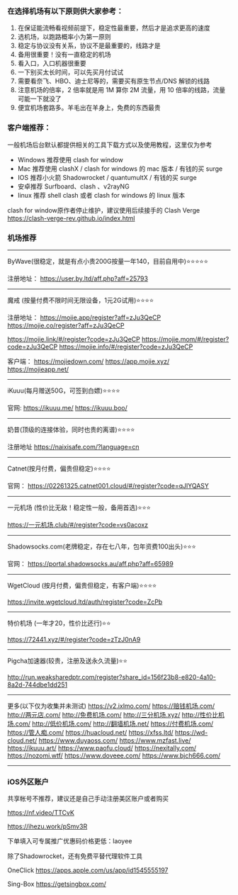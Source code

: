 ### 在选择机场有以下原则供大家参考：
1. 在保证能流畅看视频前提下，稳定性最重要，然后才是追求更高的速度
2. 选机场，以跑路概率小为第一原则
3. 稳定与协议没有关系，协议不是最重要的，线路才是
4. 备用很重要！没有一直稳定的机场
5. 看入口，入口机器很重要
6. 一下别买太长时间，可以先买月付试试
7. 需要看奈飞、HBO、迪士尼等的，需要买有原生节点/DNS 解锁的线路
8. 注意机场的倍率，2 倍率就是用 1M 算你 2M 流量，用 10 倍率的线路，流量可能一下就没了
9. 便宜机场套路多。羊毛出在羊身上，免费的东西最贵

### 客户端推荐：
一般机场后台默认都提供相关的工具下载方式以及使用教程，这里仅为参考
- Windows 推荐使用 clash for window
- Mac 推荐使用 clashX / clash for windows 的 mac 版本 / 有钱的买 surge
- IOS 推荐小火箭 Shadowrocket / quantumultX / 有钱的买 surge
- 安卓推荐 Surfboard、clash 、v2rayNG
- linux 推荐 shell clash 或者 clash for windows 的 linux 版本

clash for window原作者停止维护，建议使用后续接手的 Clash Verge
https://clash-verge-rev.github.io/index.html

### 机场推荐
---
ByWave(很稳定，就是有点小贵200G按量一年140，目前自用中)⭐️⭐️⭐️⭐️⭐️

注册地址：
https://user.by.ltd/aff.php?aff=25793

---

魔戒 (按量付费不限时间无限设备，1元2G试用)⭐️⭐️⭐️⭐️

注册地址：
https://mojie.app/register?aff=zJu3QeCP
https://mojie.co/register?aff=zJu3QeCP

https://mojie.link/#/register?code=zJu3QeCP
https://mojie.mom/#/register?code=zJu3QeCP
https://mojie.info/#/register?code=zJu3QeCP

客户端：
https://mojiedown.com/
https://app.mojie.xyz/
https://mojieapp.net/

---

iKuuu(每月赠送50G，可签到白嫖)⭐️⭐️⭐️⭐️

官网:
https://ikuuu.me/
https://ikuuu.boo/

---

奶昔(顶级的连接体验，同时也贵的离谱)⭐️⭐️⭐️⭐️

注册地址
https://naixisafe.com/?language=cn

---

Catnet(按月付费，偏贵但稳定)⭐️⭐️⭐️⭐️

官网：
https://02261325.catnet001.cloud/#/register?code=qJlYQASY

---

一元机场 (性价比无敌！稳定性一般，备用首选)⭐️⭐️⭐️

https://一元机场.club/#/register?code=vs0acoxz

---

Shadowsocks.com(老牌稳定，存在七八年，包年资费100出头)⭐️⭐️⭐️

官网：
https://portal.shadowsocks.au/aff.php?aff=65989

---

WgetCloud (按月付费，偏贵但稳定，有客户端)⭐️⭐️⭐️⭐️

https://invite.wgetcloud.ltd/auth/register?code=ZcPb

---

特价机场 (一年才20，性价比还行)⭐️⭐️

https://72441.xyz/#/register?code=zTzJ0nA9

---

Pigcha加速器(较贵，注册及送永久流量)⭐️⭐️

http://run.weaksharedptr.com/register?share_id=156f23b8-e820-4a10-8a2d-744dbe1dd251

___

更多(以下仅为收集并未测试)
https://v2.ixlmo.com/
https://赔钱机场.com/
http://两元店.com/
http://免费机场.com/
http://三分机场.xyz/
http://性价比机场.com/
http://低价机场.com/
http://翻墙机场.net/
https://付费机场.com/
https://管人痴.com/
https://huacloud.net/
https://xfss.ltd/
https://wd-cloud.net/
https://www.duyaoss.com/
https://www.mzfast.live/
https://ikuuu.art/
https://www.paofu.cloud/
https://nexitally.com/
https://nozomi.wtf/
https://www.doveee.com/
https://www.bjch666.com/

---

### iOS外区账户
共享帐号不推荐，建议还是自己手动注册美区账户或者购买

https://nf.video/TTCvK

https://ihezu.work/pSmv3R

下单填入可专属推广优惠码价格更低：laoyee

除了Shadowrocket，还有免费平替代理软件工具

OneClick
https://apps.apple.com/us/app/id1545555197

Sing-Box
https://getsingbox.com/
